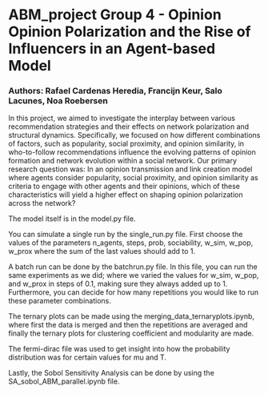 # ABM_project Group 4 - Opinion Opinion Polarization and the Rise of Influencers in an Agent-based Model

### Authors: Rafael Cardenas Heredia, Francijn Keur, Salo Lacunes, Noa Roebersen

In this project, we aimed to investigate the interplay between various recommendation strategies and their effects on network polarization and structural dynamics. Specifically, we focused on how different combinations of factors, such as popularity, social proximity, and opinion similarity, in who-to-follow recommendations influence the evolving patterns of opinion formation and network evolution within a social network. Our primary research question was: In an opinion transmission and link creation model where agents consider popularity, social proximity, and opinion similarity as criteria to engage with other agents and their opinions, which of these characteristics will yield a higher effect on shaping opinion polarization across the network?

The model itself is in the model.py file.

You can simulate a single run by the single_run.py file. First choose the values of the parameters n_agents, steps, prob, sociability, w_sim, w_pop, w_prox where the sum of the last values should add to 1.

A batch run can be done by the batchrun.py file. In this file, you can run the same experiments as we did; where we varied the values for w_sim, w_pop, and w_prox in steps of 0.1, making sure they always added up to 1. Furthermore, you can decide for how many repetitions you would like to run these parameter combinations.

The ternary plots can be made using the merging_data_ternaryplots.ipynb, where first the data is merged and then the repetitions are averaged and finally the ternary plots for clustering coefficient and modularity are made.

The fermi-dirac file was used to get insight into how the probability distribution was for certain values for mu and T.

Lastly, the Sobol Sensitivity Analysis can be done by using the SA_sobol_ABM_parallel.ipynb file. 
